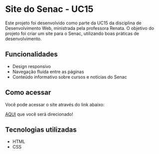 # Site do Senac - UC15

Este projeto foi desenvolvido como parte da UC15 da disciplina de Desenvolvimento Web, ministrada pela professora Renata. O objetivo do projeto foi criar um site para o Senac, utilizando boas práticas de desenvolvimento.

## Funcionalidades

- Design responsivo
- Navegação fluída entre as páginas
- Conteúdo informativo sobre cursos e notícias do Senac

## Como acessar

Você pode acessar o site através do link abaixo:

[AQUI](https://paulocesargit.github.io/Site-Senac/) que você será direcionado!

## Tecnologias utilizadas

- HTML
- CSS
